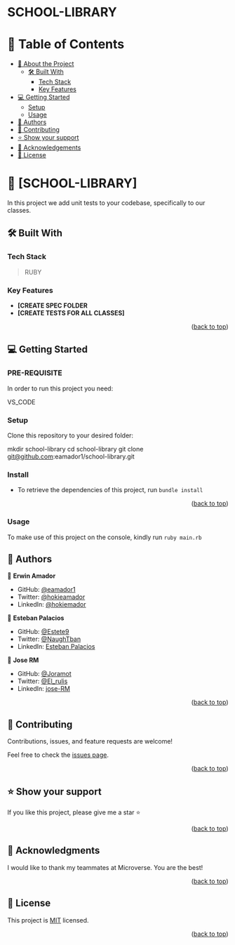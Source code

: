 # SCHOOL-LIBRARY

# 📗 Table of Contents

- [📖 About the Project](#about-project)
  - [🛠 Built With](#built-with)
    - [Tech Stack](#tech-stack)
    - [Key Features](#key-features)
- [💻 Getting Started](#getting-started)
  - [Setup](#setup)
  - [Usage](#usage)
- [👥 Authors](#authors)
- [🤝 Contributing](#contributing)
- [⭐️ Show your support](#support)
- [🙏 Acknowledgements](#acknowledgements)
- [📝 License](#license)


# 📖 [SCHOOL-LIBRARY] <a name="about-project"></a>
In this project we add unit tests to your codebase, specifically to our classes.

## 🛠 Built With <a name="built-with"></a>

### Tech Stack <a name="tech-stack"></a>

> RUBY

### Key Features <a name="key-features"></a>

- **[CREATE SPEC FOLDER**
- **[CREATE TESTS FOR ALL CLASSES]**



<p align="right">(<a href="#readme-top">back to top</a>)</p>


## 💻 Getting Started <a name="getting-started"></a>

### PRE-REQUISITE

In order to run this project you need:

 VS_CODE 

### Setup

Clone this repository to your desired folder:

  mkdir school-library
  cd school-library
  git clone git@github.com:eamador1/school-library.git

  ### Install <a name="install">

- To retrieve the dependencies of this project, run `bundle install`

<p align="right">(<a href="#readme-top">back to top</a>)</p>

 ### Usage <a name="usage">

To make use of this project on the console, kindly run `ruby main.rb`

## 👥 Authors <a name="authors"></a>

👤 **Erwin Amador**

- GitHub: [@eamador1](https://github.com/eamador1)
- Twitter: [@hokieamador](https://twitter.com/hokieamador)
- LinkedIn: [@hokiemador](https://linkedin.com/in/hokiemador)

👤 **Esteban Palacios**

- GitHub: [@Estete9](https://github.com/Estete9)
- Twitter: [@NaughTban](https://twitter.com/NaughTban)
- LinkedIn: [Esteban Palacios](https://www.linkedin.com/in/dev-esteban-palacios/)

👤 **Jose RM**

- GitHub: [@Joramot](https://github.com/joramot)
- Twitter: [@El_rulis](https://twitter.com/el_rulis)
- LinkedIn: [jose-RM](https://linkedin.com/in/jose-RM)

<p align="right">(<a href="#readme-top">back to top</a>)</p>


## 🤝 Contributing <a name="contributing"></a>

Contributions, issues, and feature requests are welcome!

Feel free to check the [issues page](https://github.com/eamador1/school-library/issues).

<p align="right">(<a href="#readme-top">back to top</a>)</p>


## ⭐️ Show your support <a name="support"></a>

If you like this project, please give me a star ⭐️

<p align="right">(<a href="#readme-top">back to top</a>)</p>


## 🙏 Acknowledgments <a name="acknowledgements"></a>

I would like to thank my teammates at Microverse. You are the best!

<p align="right">(<a href="#readme-top">back to top</a>)</p>


## 📝 License <a name="license"></a>

This project is [MIT](./LICENSE) licensed.

<p align="right">(<a href="#readme-top">back to top</a>)</p>